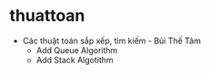 # thuattoan
 - Các thuật toán sắp xếp, tìm kiếm - Bùi Thế Tâm
 	- Add Queue Algorithm
	- Add Stack Algotithm

